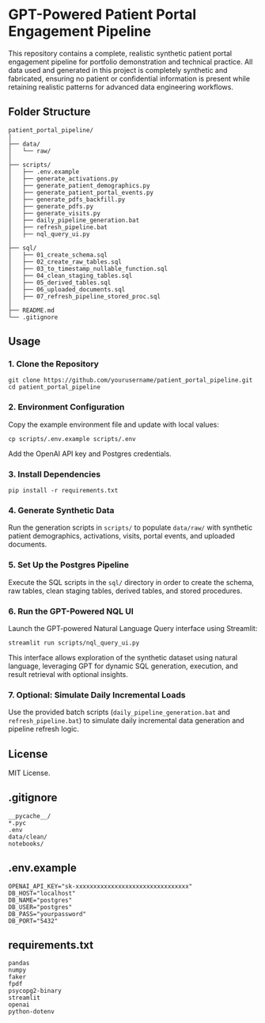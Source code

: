 # GPT-Powered Patient Portal Engagement Pipeline

This repository contains a complete, realistic synthetic patient portal engagement pipeline for portfolio demonstration and technical practice. All data used and generated in this project is completely synthetic and fabricated, ensuring no patient or confidential information is present while retaining realistic patterns for advanced data engineering workflows.

## Folder Structure

```
patient_portal_pipeline/
│
├── data/
│   └── raw/
│
├── scripts/
│   ├── .env.example
│   ├── generate_activations.py
│   ├── generate_patient_demographics.py
│   ├── generate_patient_portal_events.py
│   ├── generate_pdfs_backfill.py
│   ├── generate_pdfs.py
│   ├── generate_visits.py
│   ├── daily_pipeline_generation.bat
│   ├── refresh_pipeline.bat
│   ├── nql_query_ui.py
│
├── sql/
│   ├── 01_create_schema.sql
│   ├── 02_create_raw_tables.sql
│   ├── 03_to_timestamp_nullable_function.sql
│   ├── 04_clean_staging_tables.sql
│   ├── 05_derived_tables.sql
│   ├── 06_uploaded_documents.sql
│   ├── 07_refresh_pipeline_stored_proc.sql
│
├── README.md
└── .gitignore
```

## Usage

### 1. Clone the Repository

```
git clone https://github.com/yourusername/patient_portal_pipeline.git
cd patient_portal_pipeline
```

### 2. Environment Configuration

Copy the example environment file and update with local values:

```
cp scripts/.env.example scripts/.env
```

Add the OpenAI API key and Postgres credentials.

### 3. Install Dependencies

```
pip install -r requirements.txt
```

### 4. Generate Synthetic Data

Run the generation scripts in `scripts/` to populate `data/raw/` with synthetic patient demographics, activations, visits, portal events, and uploaded documents.

### 5. Set Up the Postgres Pipeline

Execute the SQL scripts in the `sql/` directory in order to create the schema, raw tables, clean staging tables, derived tables, and stored procedures.

### 6. Run the GPT-Powered NQL UI

Launch the GPT-powered Natural Language Query interface using Streamlit:

```
streamlit run scripts/nql_query_ui.py
```

This interface allows exploration of the synthetic dataset using natural language, leveraging GPT for dynamic SQL generation, execution, and result retrieval with optional insights.

### 7. Optional: Simulate Daily Incremental Loads

Use the provided batch scripts (`daily_pipeline_generation.bat` and `refresh_pipeline.bat`) to simulate daily incremental data generation and pipeline refresh logic.

## License

MIT License.

## .gitignore

```
__pycache__/
*.pyc
.env
data/clean/
notebooks/
```

## .env.example

```
OPENAI_API_KEY="sk-xxxxxxxxxxxxxxxxxxxxxxxxxxxxxxxx"
DB_HOST="localhost"
DB_NAME="postgres"
DB_USER="postgres"
DB_PASS="yourpassword"
DB_PORT="5432"
```

## requirements.txt

```
pandas
numpy
faker
fpdf
psycopg2-binary
streamlit
openai
python-dotenv
```

